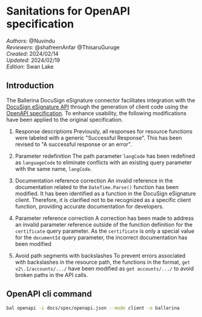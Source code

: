 # Sanitations for OpenAPI specification

_Authors_: @Nuvindu \
_Reviewers_: @shafreenAnfar @ThisaruGuruge \
_Created_: 2024/02/14 \
_Updated_: 2024/02/19 \
_Edition_: Swan Lake

## Introduction

The Ballerina DocuSign eSignature connector facilitates integration with the [DocuSign eSignature API](https://developers.docusign.com/docs/esign-rest-api/reference) through the generation of client code using the [OpenAPI specification](https://github.com/ballerina-platform/module-ballerinax-docusign.dsesign/blob/main/docs/spec/openapi.json). To enhance usability, the following modifications have been applied to the original specification.

1. Response descriptions
Previously, all responses for resource functions were labeled with a generic "Successful Response". This has been revised to "A successful response or an error".

2. Parameter redefinition
The path parameter `langCode` has been redefined as `languageCode` to eliminate conflicts with an existing query parameter with the same name, `langCode`.

3. Documentation reference correction
An invalid reference in the documentation related to the `DateTime.Parse()` function has been modified. It has been identified as a function in the DocuSign eSignature client. Therefore, it is clarified not to be recognized as a specific client function, providing accurate documentation for developers.

4. Parameter reference correction
A correction has been made to address an invalid parameter reference outside of the function definition for the `certificate` query parameter. As the `certificate` is only a special value for the `documentId` query parameter, the incorrect documentation has been modified

5. Avoid path segments with backslashes
To prevent errors associated with backslashes in the resource path, the functions in the format, `get v2\.1/accounts/.../` have been modified as `get accounts/.../` to avoid broken paths in the API calls.

## OpenAPI cli command

```bash
bal openapi -i docs/spec/openapi.json --mode client -o ballerina
```
